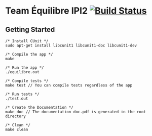 # Team Équilibre IPI2 [![Build Status](https://travis-ci.com/Smirow/equilibre.svg?token=e4iudyJx4ptdm1S88isC&branch=sprint-01)](https://travis-ci.com/Smirow/equilibre)

## Getting Started

```
/* Install CUnit */
sudo apt-get install libcunit1 libcunit1-doc libcunit1-dev

/* Compile the app */
make

/* Run the app */
./equilibre.out

/* Compile tests */
make test // You can compile tests regardless of the app

/* Run tests */
./test.out

/* Create the Documentation */
make doc // The documentation doc.pdf is generated in the root directory

/* Clean */
make clean
```

